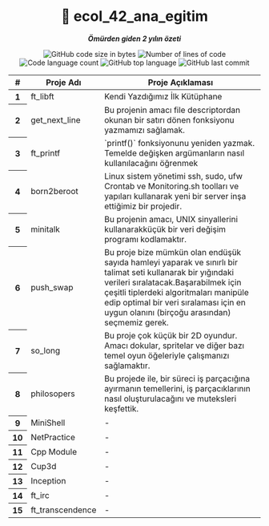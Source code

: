 <h1 align="center">
	📖 ecol_42_ana_egitim
</h1>

<p align="center">
	<b><i>Ömürden giden 2 yılın özeti</i></b><br>
</p>

<p align="center">
	<img alt="GitHub code size in bytes" src="https://img.shields.io/github/languages/code-size/ozermuharrem/ecol_42_ana_egitim?color=lightblue" />
	<img alt="Number of lines of code" src="https://img.shields.io/tokei/lines/github/ozermuharrem/ecol_42_ana_egitim?color=critical" />
	<img alt="Code language count" src="https://img.shields.io/github/languages/count/ozermuharrem/ecol_42_ana_egitim?color=yellow" />
	<img alt="GitHub top language" src="https://img.shields.io/github/languages/top/ozermuharrem/ecol_42_ana_egitim?color=blue" />
	<img alt="GitHub last commit" src="https://img.shields.io/github/last-commit/ozermuharrem/ecol_42_ana_egitim?color=green" />
</p>

<table class="table">
  <thead>
    <tr>
      <th scope="col">#</th>
      <th scope="col">Proje Adı</th>
      <th scope="col">Proje Açıklaması</th>
    </tr>
  </thead>
  <tbody>
    <tr>
      <th scope="row">1</th>
      <td>ft_libft</td>
      <td>Kendi Yazdığımız İlk Kütüphane</td>
    </tr>
    <tr>
      <th scope="row">2</th>
      <td>get_next_line</td>
      <td>Bu projenin amacı file descriptordan okunan bir satırı dönen fonksiyonu yazmamızı sağlamak.</td>
    </tr>
    <tr>
      <th scope="row">3</th>
      <td>ft_printf</td>
      <td>`printf()` fonksiyonunu yeniden yazmak. Temelde değişken argümanların nasıl kullanılacağını öğrenmek</td>
    </tr>
        <tr>
      <th scope="row">4</th>
      <td>born2beroot</td>
      <td>Linux sistem yönetimi ssh, sudo, ufw Crontab ve Monitoring.sh toolları ve yapıları kullanarak yeni bir server inşa ettiğimiz bir projedir. </td>
    </tr>
        <tr>
      <th scope="row">5</th>
      <td>minitalk</td>
      <td>Bu projenin amacı, UNIX sinyallerini kullanarakküçük bir veri değişim programı kodlamaktır. </td>
    </tr>
        <tr>
      <th scope="row">6</th>
      <td>push_swap</td>
      <td>Bu proje bize mümkün olan endüşük sayıda hamleyi yaparak ve sınırlı bir talimat seti kullanarak bir yığındaki verileri sıralatacak.Başarabilmek için çeşitli tiplerdeki  algoritmaları manipüle edip optimal bir veri sıralaması için en uygun olanını (birçoğu arasından) seçmemiz gerek.</td>
    </tr>
      <tr>
      <th scope="row">7</th>
      <td>so_long</td>
      <td>Bu proje çok küçük bir 2D oyundur. Amacı dokular, spritelar ve diğer bazı temel oyun öğeleriyle çalışmanızı sağlamaktır.</td>
    </tr>
      <tr>
      <th scope="row">8</th>
      <td>philosopers</td>
      <td>Bu projede ile, bir süreci iş parçacığına ayırmanın temellerini, iş parçacıklarının nasıl oluşturulacağını ve muteksleri keşfettik.</td>
    </tr>
        <tr>
      <th scope="row">9</th>
      <td>MiniShell</td>
      <td>-</td>
    </tr>
        <tr>
      <th scope="row">10</th>
      <td>NetPractice</td>
      <td>-</td>
    </tr>
        <tr>
      <th scope="row">11</th>
      <td>Cpp Module</td>
      <td>-</td>
    </tr>
        <tr>
      <th scope="row">12</th>
      <td>Cup3d</td>
      <td>-</td>
    </tr>
    <tr>
      <th scope="row">13</th>
      <td>Inception</td>
      <td>-</td>
    </tr>
    <tr>
      <th scope="row">14</th>
      <td>ft_irc</td>
      <td>-</td>
    </tr>
    <tr>
      <th scope="row">15</th>
      <td>ft_transcendence</td>
      <td>-</td>
    </tr>
  </tbody>
</table>